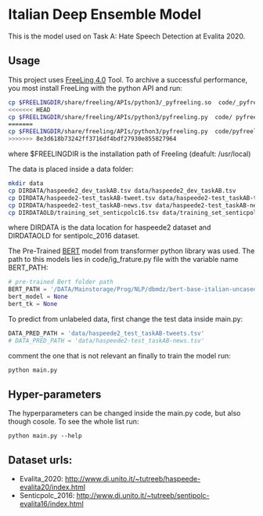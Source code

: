 # Italian Deep Ensemble Model 
This is the model used on Task A: Hate Speech Detection at Evalita 2020.

## Usage

This project uses [FreeLing 4.0](http://nlp.lsi.upc.edu/freeling/index.php/node/30) Tool. To archive a successful performance, you most install FreeLing with the python API and run:
```bash
cp $FREELINGDIR/share/freeling/APIs/python3/_pyfreeling.so  code/_pyfreeling.so
<<<<<<< HEAD
cp $FREELINGDIR/share/freeling/APIs/python3/pyfreeling.py  code/ pyfreeling.py
=======
cp $FREELINGDIR/share/freeling/APIs/python3/pyfreeling.py  code/pyfreeling.py
>>>>>>> 8e3d618b73242ff3716df4bdf27930e855827964
```

where $FREELINGDIR is the installation path of Freeling (deafult: /usr/local)

The data is placed inside a data folder:
```bash
mkdir data
cp DIRDATA/haspeede2_dev_taskAB.tsv data/haspeede2_dev_taskAB.tsv
cp DIRDATA/haspeede2-test_taskAB-tweet.tsv data/haspeede2-test_taskAB-tweet.tsv
cp DIRDATA/haspeede2-test_taskAB-news.tsv data/haspeede2-test_taskAB-news.tsv
cp DIRDATAOLD/training_set_senticpolc16.tsv data/training_set_senticpolc16.tsv
```
where DIRDATA is the data location for haspeede2 dataset and DIRDATAOLD for sentipolc_2016 dataset.

The Pre-Trained [BERT](https://huggingface.co/dbmdz/bert-base-italian-cased) model from transformer python library was used. The path to this models lies in code/ig_frature.py file with the variable name BERT_PATH:
```python
# pre-trained Bert folder path
BERT_PATH = '/DATA/Mainstorage/Prog/NLP/dbmdz/bert-base-italian-uncased'
bert_model = None
bert_tk = None
```

To predict from unlabeled data, first change the test data inside main.py:
```python
DATA_PRED_PATH = 'data/haspeede2_test_taskAB-tweets.tsv'
# DATA_PRED_PATH = 'data/haspeede2-test_taskAB-news.tsv'
```
comment the one that is not relevant an finally to train the model run:
```bash
python main.py
```
## Hyper-parameters
The hyperparameters can be changed inside the main.py code, but also though cosole. To see the whole list run:
```bach
python main.py --help
```
## Dataset urls:
* Evalita_2020: http://www.di.unito.it/~tutreeb/haspeede-evalita20/index.html 
* Senticpolc_2016: http://www.di.unito.it/~tutreeb/sentipolc-evalita16/index.html
